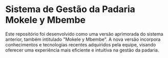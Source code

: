# Sistema de Gestão da Padaria Mokele y Mbembe
Este repositório foi desenvolvido como uma versão aprimorada do sistema anterior, também intitulado "Mokele y Mbembe". A nova versão incorpora conhecimentos e tecnologias recentes adquiridos pela equipe, visando oferecer uma experiência mais eficiente e intuitiva na gestão da padaria.
